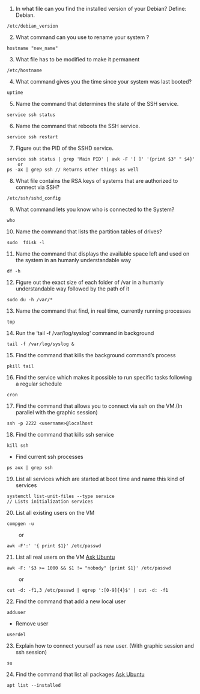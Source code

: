 1. In what file can you find the installed version of your Debian? Define: Debian.

```
/etc/debian_version
```

2. What command can you use to rename your system ?

```
hostname "new_name"
```

3. What file has to be modified to make it permanent

```
/etc/hostname
```

4. What command gives you the time since your system was last booted?

```
uptime
```

5. Name the command that determines the state of the SSH service.

```
service ssh status
```

6. Name the command that reboots the SSH service.

```
service ssh restart
```

7. Figure out the PID of the SSHD service.

```
service ssh status | grep 'Main PID' | awk -F '[ ]' '{print $3" " $4}'
	or
ps -ax | grep ssh // Returns other things as well
```

8. What file contains the RSA keys of systems that are authorized to connect via SSH?

```
/etc/ssh/sshd_config
```

9. What command lets you know who is connected to the System?

```
who
```

10. Name the command that lists the partition tables of drives?

```
sudo  fdisk -l
```

11. Name the command that displays the available space left and used on the system in an humanly understandable way

```
df -h
```

12. Figure out the exact size of each folder of /var in a humanly understandable way followed by the path of it

```
sudo du -h /var/*
```

13. Name the command that find, in real time, currently running processes

```
top
```

14. Run the ‘tail -f /var/log/syslog‘ command in background

```
tail -f /var/log/syslog &
```

15. Find the command that kills the background command’s process

```
pkill tail
```

16. Find the service which makes it possible to run specific tasks following a regular schedule

```
cron
```

17. Find the command that allows you to connect via ssh on the VM.(In parallel with the graphic session)

```
ssh -p 2222 <username>@localhost
```

18. Find the command that kills ssh service

```
kill ssh
```

- Find current ssh processes

```
ps aux | grep ssh
```

19. List all services which are started at boot time and name this kind of services

```
systemctl list-unit-files --type service
// Lists initialization services
```

20. List all existing users on the VM

```
compgen -u
```

&nbsp;&nbsp;&nbsp;&nbsp;&nbsp;&nbsp;&nbsp;&nbsp;or

```
awk -F':' '{ print $1}' /etc/passwd
```

21. List all real users on the VM [Ask Ubuntu](https://askubuntu.com/questions/257421/list-all-human-users)

```
awk -F: '$3 >= 1000 && $1 != "nobody" {print $1}' /etc/passwd
```

&nbsp;&nbsp;&nbsp;&nbsp;&nbsp;&nbsp;&nbsp;&nbsp;or

```
cut -d: -f1,3 /etc/passwd | egrep ':[0-9]{4}$' | cut -d: -f1
```

22. Find the command that add a new local user

```
adduser
```

- Remove user

```
userdel
```

23. Explain how to connect yourself as new user. (With graphic session and ssh session)

```
su
```

24. Find the command that list all packages [Ask Ubuntu](https://askubuntu.com/questions/17823/how-to-list-all-installed-packages)

```
apt list --installed
```
